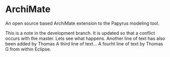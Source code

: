 # ArchiMate
An open source based ArchiMate extension to the Papyrus modeling tool.

This is a note in the development branch. It is updated so that a conflict occurs with the master. Lets see what happens.
Another line of text has also been added by Thomas
A third line of text...
A fourht line of text by Thomas G from within Eclipse.
